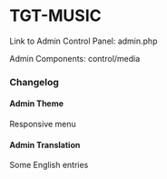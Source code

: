<h1>TGT-MUSIC</h1>
<p>Link to Admin Control Panel: admin.php</p>
<p>Admin Components: control/media</p>
<h3>Changelog</h3>
<h4>Admin Theme</h4>
<p>Responsive menu</p>
<h4>Admin Translation</h4>
<p>Some English entries</p>